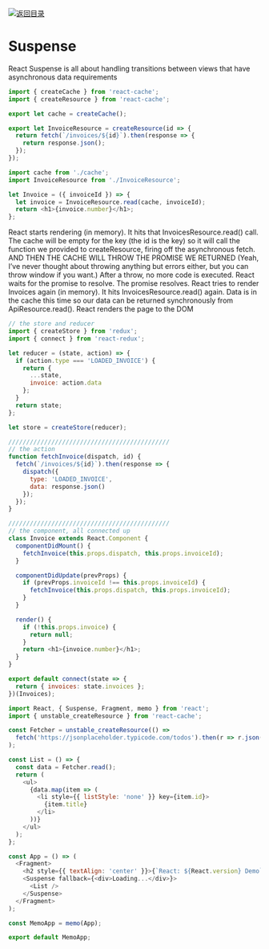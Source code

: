 [![返回目录](https://i.postimg.cc/50XLzC7C/image.png)](https://github.com/wx-chevalier/Web-Series)

# Suspense

React Suspense is all about handling transitions between views that have asynchronous data requirements

```js
import { createCache } from 'react-cache';
import { createResource } from 'react-cache';

export let cache = createCache();

export let InvoiceResource = createResource(id => {
  return fetch(`/invoices/${id}`).then(response => {
    return response.json();
  });
});
```

```js
import cache from './cache';
import InvoiceResource from './InvoiceResource';

let Invoice = ({ invoiceId }) => {
  let invoice = InvoiceResource.read(cache, invoiceId);
  return <h1>{invoice.number}</h1>;
};
```

React starts rendering (in memory).
It hits that InvoicesResource.read() call.
The cache will be empty for the key (the id is the key) so it will call the function we provided to createResource, firing off the asynchronous fetch.
AND THEN THE CACHE WILL THROW THE PROMISE WE RETURNED (Yeah, I’ve never thought about throwing anything but errors either, but you can throw window if you want.) After a throw, no more code is executed.
React waits for the promise to resolve.
The promise resolves.
React tries to render Invoices again (in memory).
It hits InvoicesResource.read() again.
Data is in the cache this time so our data can be returned synchronously from ApiResource.read().
React renders the page to the DOM

```js
// the store and reducer
import { createStore } from 'redux';
import { connect } from 'react-redux';

let reducer = (state, action) => {
  if (action.type === 'LOADED_INVOICE') {
    return {
      ...state,
      invoice: action.data
    };
  }
  return state;
};

let store = createStore(reducer);

/////////////////////////////////////////////
// the action
function fetchInvoice(dispatch, id) {
  fetch(`/invoices/${id}`).then(response => {
    dispatch({
      type: 'LOADED_INVOICE',
      data: response.json()
    });
  });
}

/////////////////////////////////////////////
// the component, all connected up
class Invoice extends React.Component {
  componentDidMount() {
    fetchInvoice(this.props.dispatch, this.props.invoiceId);
  }

  componentDidUpdate(prevProps) {
    if (prevProps.invoiceId !== this.props.invoiceId) {
      fetchInvoice(this.props.dispatch, this.props.invoiceId);
    }
  }

  render() {
    if (!this.props.invoice) {
      return null;
    }
    return <h1>{invoice.number}</h1>;
  }
}

export default connect(state => {
  return { invoices: state.invoices };
})(Invoices);
```

```js
import React, { Suspense, Fragment, memo } from 'react';
import { unstable_createResource } from 'react-cache';

const Fetcher = unstable_createResource(() =>
  fetch('https://jsonplaceholder.typicode.com/todos').then(r => r.json())
);

const List = () => {
  const data = Fetcher.read();
  return (
    <ul>
      {data.map(item => (
        <li style={{ listStyle: 'none' }} key={item.id}>
          {item.title}
        </li>
      ))}
    </ul>
  );
};

const App = () => (
  <Fragment>
    <h2 style={{ textAlign: 'center' }}>{`React: ${React.version} Demo`}</h2>
    <Suspense fallback={<div>Loading...</div>}>
      <List />
    </Suspense>
  </Fragment>
);

const MemoApp = memo(App);

export default MemoApp;
```
